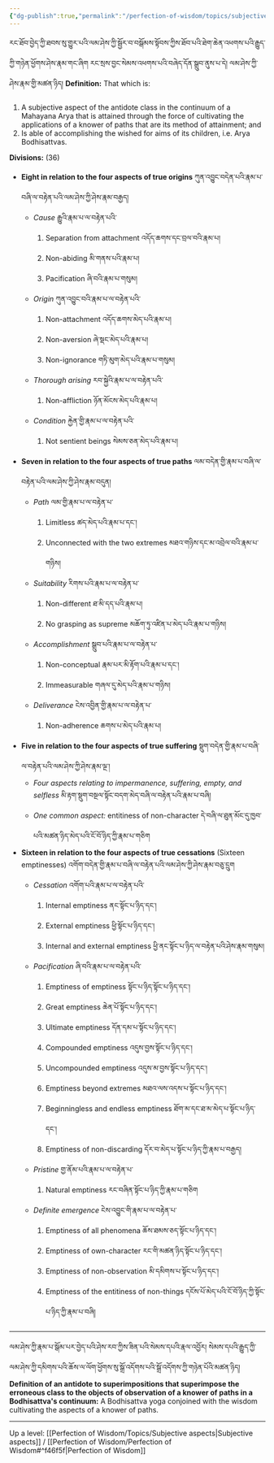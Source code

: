 ```yaml
---
{"dg-publish":true,"permalink":"/perfection-of-wisdom/topics/subjective-aspects-of-a-knower-of-paths/"}
---
```


རང་ཐོབ་བྱེད་ཀྱི་ཐབས་སུ་གྱུར་པའི་ལམ་ཤེས་ཀྱི་སྦྱོར་བ་བསྒོམས་སྟོབས་ཀྱིས་ཐོབ་པའི་ཐེག་ཆེན་འཕགས་པའི་རྒྱུད་ཀྱི་གཉེན་ཕྱོགས་ཤེས་རྣམ་གང་ཞིག 
རང་སྲས་བྱང་སེམས་འཕགས་པའི་བཞེད་དོན་སྒྲུབ་ནུས་པ་དེ། ལམ་ཤེས་ཀྱི་ཤེས་རྣམ་གྱི་མཚན་ཉིད།
**Definition:** That which is:
1. A subjective aspect of the antidote class in the continuum of a Mahayana Arya that is attained through the force of cultivating the applications of a knower of paths that are its method of attainment; and
2. Is able of accomplishing the wished for aims of its children, i.e. Arya Bodhisattvas.

**Divisions:** (36)
- **Eight in relation to the four aspects of true origins** ཀུན་འབྱུང་བདེན་པའི་རྣམ་པ་བཞི་ལ་བརྟེན་པའི་ལམ་ཤེས་ཀྱི་ཤེས་རྣམ་བརྒྱད།
	- *Cause* རྒྱུའི་རྣམ་པ་ལ་བརྟེན་པའི་
		1. Separation from attachment འདོད་ཆགས་དང་བྲལ་བའི་རྣམ་པ།
		2. Non-abiding མི་གནས་པའི་རྣམ་པ།
		3. Pacification ཞི་བའི་རྣམ་པ་གསུམ།
	- *Origin* ཀུན་འབྱུང་བའི་རྣམ་པ་ལ་བརྟེན་པའི་
		1. Non-attachment འདོད་ཆགས་མེད་པའི་རྣམ་པ།
		2. Non-aversion ཞེ་སྡང་མེད་པའི་རྣམ་པ།
		3. Non-ignorance གཏི་མུག་མེད་པའི་རྣམ་པ་གསུམ།
	- *Thorough arising* རབ་སྐྱེའི་རྣམ་པ་ལ་བརྟེན་པའི་
		1. Non-affliction ཉོན་མོངས་མེད་པའི་རྣམ་པ།
	- *Condition* རྐྱེན་གྱི་རྣམ་པ་ལ་བརྟེན་པའི་
		1. Not sentient beings སེམས་ཅན་མེད་པའི་རྣམ་པ།
- **Seven in relation to the four aspects of true paths** ལམ་བདེན་གྱི་རྣམ་པ་བཞི་ལ་བརྟེན་པའི་ལམ་ཤེས་ཀྱི་ཤེས་རྣམ་བདུན།
	- *Path* ལམ་གྱི་རྣམ་པ་ལ་བརྟེན་པ་
		1. Limitless ཚད་མེད་པའི་རྣམ་པ་དང༌།
		2. Unconnected with the two extremes མཐའ་གཉིས་དང་མ་འབྲེལ་བའི་རྣམ་པ་གཉིས།
	- *Suitability* རིགས་པའི་རྣམ་པ་ལ་བརྟེན་པ་
		1. Non-different ཐ་མི་དད་པའི་རྣམ་པ།
		2. No grasping as supreme མཆོག་ཏུ་འཛིན་པ་མེད་པའི་རྣམ་པ་གཉིས།
	- *Accomplishment* སྒྲུབ་པའི་རྣམ་པ་ལ་བརྟེན་པ་
		1. Non-conceptual རྣམ་པར་མི་རྟོག་པའི་རྣམ་པ་དང༌།
		2. Immeasurable གཞལ་དུ་མེད་པའི་རྣམ་པ་གཉིས།
	- *Deliverance* ངེས་འབྱིན་གྱི་རྣམ་པ་ལ་བརྟེན་པ་
		1. Non-adherence ཆགས་པ་མེད་པའི་རྣམ་པ།
- **Five in relation to the four aspects of true suffering** སྡུག་བདེན་གྱི་རྣམ་པ་བཞི་ལ་བརྟེན་པའི་ལམ་ཤེས་ཀྱི་ཤེས་རྣམ་ལྔ་།
	- *Four aspects relating to impermanence, suffering, empty, and selfless*
	  མི་རྟག་སྡུག་བསྔལ་སྟོང་བདག་མེད་བཞི་ལ་བརྟེན་པའི་རྣམ་པ་བཞི།
	- *One common aspect:* entitiness of non-character
	  དེ་བཞི་ལ་ཐུན་མོང་དུ་ཁྱབ་པའི་མཚན་ཉིད་མེད་པའི་ངོ་བོ་ཉིད་ཀྱི་རྣམ་པ་གཅིག
- **Sixteen in relation to the four aspects of true cessations** (Sixteen emptinesses)
  འགོག་བདེན་གྱི་རྣམ་པ་བཞི་ལ་བརྟེན་པའི་ལམ་ཤེས་ཀྱི་ཤེས་རྣམ་བཅུ་དྲུག
	- *Cessation* འགོག་པའི་རྣམ་པ་ལ་བརྟེན་པའི་
		1. Internal emptiness ནང་སྟོང་པ་ཉིད་དང༌།
		2. External emptiness ཕྱི་སྟོང་པ་ཉིད་དང༌།
		3. Internal and external emptiness ཕྱི་ནང་སྟོང་པ་ཉིད་ལ་བརྟེན་པའི་ཤེས་རྣམ་གསུམ།
	- *Pacification* ཞི་བའི་རྣམ་པ་ལ་བརྟེན་པའི་
		1. Emptiness of emptiness སྟོང་པ་ཉིད་སྟོང་པ་ཉིད་དང༌།
		2. Great emptiness ཆེན་པོ་སྟོང་པ་ཉིད་དང༌།
		3. Ultimate emptiness དོན་དམ་པ་སྟོང་པ་ཉིད་དང༌།
		4. Compounded emptiness འདུས་བྱས་སྟོང་པ་ཉིད་དང༌།
		5. Uncompounded emptiness འདུས་མ་བྱས་སྟོང་པ་ཉིད་དང༌།
		6. Emptiness beyond extremes མཐའ་ལས་འདས་པ་སྟོང་པ་ཉིད་དང༌།
		7. Beginningless and endless emptiness ཐོག་མ་དང་ཐ་མ་མེད་པ་སྟོང་པ་ཉིད་དང༌།
		8. Emptiness of non-discarding དོར་བ་མེད་པ་སྟོང་པ་ཉིད་ཀྱི་རྣམ་པ་བརྒྱད། 
	- *Pristine* གྱ་ནོམ་པའི་རྣམ་པ་ལ་བརྟེན་པ་
		1. Natural emptiness རང་བཞིན་སྟོང་པ་ཉིད་ཀྱི་རྣམ་པ་གཅིག
	- *Definite emergence* ངེས་འབྱུང་གི་རྣམ་པ་ལ་བརྟེན་པ་
		1. Emptiness of all phenomena ཆོས་ཐམས་ཅད་སྟོང་པ་ཉིད་དང༌།
		2. Emptiness of own-character རང་གི་མཚན་ཉིད་སྟོང་པ་ཉིད་དང༌།
		3. Emptiness of non-observation མི་དམིགས་པ་སྟོང་པ་ཉིད་དང་།
		4. Emptiness of the entitiness of non-things དངོས་པོ་མེད་པའི་ངོ་བོ་ཉིད་ཀྱི་སྟོང་པ་ཉིད་ཀྱི་རྣམ་པ་བཞི།

---
ལམ་ཤེས་ཀྱི་རྣམ་པ་སྒོམ་པར་བྱེད་པའི་ཤེས་རབ་ཀྱིས་ཟིན་པའི་སེམས་དཔའི་རྣལ་འབྱོར། 
སེམས་དཔའི་རྒྱུད་ཀྱི་ལམ་ཤེས་ཀྱི་དམིགས་པའི་ཆོས་ལ་ལོག་ཕྱོགས་སུ་སྒྲོ་འདོགས་པའི་སྒྲོ་འདོགས་ཀྱི་གཉེན་པོའི་མཚན་ཉིད།
**Definition of an antidote to superimpositions that superimpose the erroneous class to the objects of observation of a knower of paths in a Bodhisattva's continuum:** A Bodhisattva yoga conjoined with the wisdom cultivating the aspects of a knower of paths.

---
Up a level: [[Perfection of Wisdom/Topics/Subjective aspects\|Subjective aspects]] / [[Perfection of Wisdom/Perfection of Wisdom#^f46f5f\|Perfection of Wisdom]]